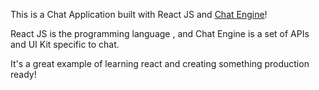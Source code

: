 

This is a Chat Application built with React JS and [Chat Engine](https://chatengine.io)!

React JS is the programming language , and Chat Engine is a set of APIs and UI Kit specific to chat.

It's a great example of learning react and creating something production ready!
